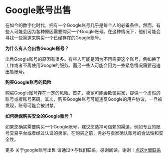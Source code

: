 # Google账号出售

在如今的数字化时代，拥有一个Google账号几乎是每个人的必备条件。然而，有些人可能会因为各种原因需要购买一个Google账号。在这种情况下，他们可能会寻找一些渠道来购买一个已经存在的Google账号。

**为什么有人会出售Google账号？**

出售Google账号的原因有很多。有些人可能是因为不再需要这个账号，例如换了工作或者不再使用Google的服务。而另一些人可能会因为一些紧急情况需要迅速出售账号。

**购买Google账号的风险**

购买Google账号存在一定的风险。首先，卖家可能会欺骗买家，提供一个虚假的账号或者账号密码。其次，购买Google账号可能违反Google的用户协议，一旦被发现，账号可能会被封禁。

**如何确保购买安全的Google账号？**

如果您确实需要购买一个Google账号，建议您选择可信赖的渠道，例如专业的账号交易平台或者经过认证的卖家。在购买之前，务必与卖家确认账号的合法性和安全性。

更多 关于google账号出售 请通过✈与我们联系，感谢阅读，谢谢！[点这✈里联系](https://add.k02.cc)